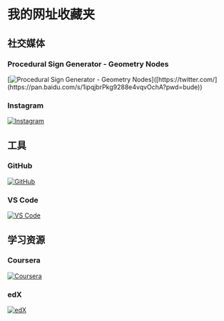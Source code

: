 # 我的网址收藏夹

## 社交媒体

### Procedural Sign Generator - Geometry Nodes
[![Procedural Sign Generator - Geometry Nodes]([https://pbs.twimg.com/profile_images/1308010958868878338/7KfXl1z4_400x400.jpg](https://d1231c29xbpffx.cloudfront.net/store/product/195652/image/a54bdd26ab63494deda501ab715b1622.jpg?Expires=1697083121&Signature=M4GKXwQjh0VOeCm~fFECJ~vr07QkYCrtMvv7ufdbb~ydFEdZNfu6~PHiAnErW~lc01YOinOJT1KdGGKVxv~CnSMWIyEzSJJVKleXRzeUar9QnuOqa3CrpHxzDKCuKu3sRtXevmIo4LCP0G5RZevfXsjWNkOaaW08uQFF2DijvHhAmIRf8sBOtszz-JkQdkxc18LqYuY6I9kWd211wQ53WrraKhdALabYePfxk8jC-zkmbvd8wyfZtwwy9tKenoGuW-vJfYiv169C607BF7wMerkbNt6XVCNSD1Zlfz6H1IHDttn~PPjZ0NwF~hwXcku8kg79-f~GurzhxUM6kTzVZQ__&Key-Pair-Id=APKAIN6COYBF3ZQW7OQQ))]([https://twitter.com/](https://pan.baidu.com/s/1ipqjbrPkg9288e4vqvOchA?pwd=bude))

### Instagram
[![Instagram](https://www.instagram.com/static/images/ico/favicon-192.png/68d99ba29cc8.png)]([https://www.instagram.com/](https://pan.baidu.com/s/1ipqjbrPkg9288e4vqvOchA?pwd=bude))

## 工具

### GitHub
[![GitHub](https://github.githubassets.com/favicons/favicon.png)](https://github.com/)

### VS Code
[![VS Code](https://code.visualstudio.com/apple-touch-icon.png)](https://code.visualstudio.com/)

## 学习资源

### Coursera
[![Coursera](https://d3njjcbhbojbot.cloudfront.net/web/images/favicons/apple-touch-icon-144x144-precomposed.png)](https://www.coursera.org/)

### edX
[![edX](https://www.edx.org/sites/default/files/theme/edx-theme/images/favicon.ico)](https://www.edx.org/)
